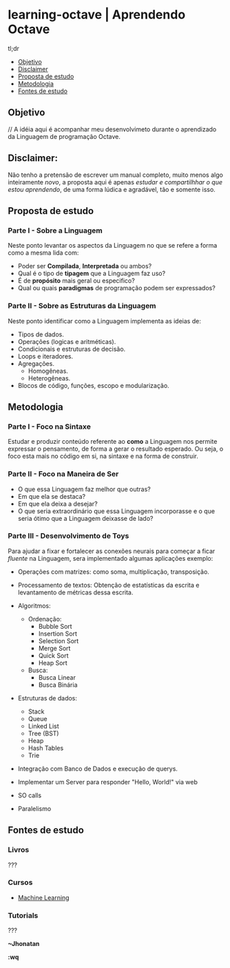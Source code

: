 # learning-octave | Aprendendo Octave

tl;dr
- [Objetivo](#objetivo)
- [Disclaimer](#disclaimer)
- [Proposta de estudo](#proposta-de-estudo)
- [Metodologia](#metodologia)
- [Fontes de estudo](#fontes-de-estudo)

## Objetivo
// A idéia aqui é acompanhar meu desenvolvimeto durante o aprendizado da
Linguagem de programação Octave.


## Disclaimer:
Não tenho a pretensão de escrever um manual completo, muito menos algo
inteiramente *novo*, a proposta aqui é apenas *estudar e compartilhhar o que
estou aprendendo*, de uma forma lúdica e agradável, tão e somente isso.


## Proposta de estudo
### Parte I - Sobre a Linguagem

Neste ponto levantar os aspectos da Linguagem no que se refere a forma como a
mesma lida com:
- Poder ser **Compilada**, **Interpretada** ou ambos?
- Qual é o tipo de **tipagem** que a Linguagem faz uso?
- É de **propósito** mais geral ou especifico?
- Qual ou quais **paradigmas** de programação podem ser expressados?

### Parte II - Sobre as Estruturas da Linguagem

Neste ponto identificar como a Linguagem implementa as ideias de:
- Tipos de dados.
- Operações (logicas e aritméticas).
- Condicionais e estruturas de decisão.
- Loops e iteradores.
- Agregações.
  - Homogêneas.
  - Heterogêneas.
- Blocos de código, funções, escopo e modularização.


## Metodologia
### Parte I - Foco na Sintaxe
Estudar e produzir conteúdo referente ao **como** a Linguagem nos permite 
expressar o pensamento, de forma a gerar o resultado esperado. Ou seja, o foco
esta mais no código em si, na sintaxe e na forma de construir.

### Parte II - Foco na Maneira de Ser
- O que essa Linguagem faz melhor que outras? 
- Em que ela se destaca? 
- Em que ela deixa a desejar? 
- O que seria extraordinário que essa Linguagem incorporasse e o que seria ótimo que a Linguagem deixasse de lado?

### Parte III - Desenvolvimento de Toys
Para ajudar a fixar e fortalecer as conexões neurais para começar a ficar
_fluente_ na Linguagem, sera implementado algumas aplicações exemplo:
- Operações com matrizes: como soma, multiplicação, transposição.
- Processamento de textos: Obtenção de estatísticas da escrita e levantamento
  de métricas dessa escrita.
- Algoritmos:
  - Ordenação:
    - Bubble Sort
    - Insertion Sort
    - Selection Sort
    - Merge Sort
    - Quick Sort
    - Heap Sort
  - Busca:
    - Busca Linear
    - Busca Binária
- Estruturas de dados:
  - Stack
  - Queue
  - Linked List
  - Tree (BST)
  - Heap
  - Hash Tables
  - Trie

- Integração com Banco de Dados e execução de querys.
- Implementar um Server para responder "Hello, World!" via web
- SO calls
- Paralelismo


## Fontes de estudo
### Livros
???

### Cursos
  - [Machine Learning](https://www.coursera.org/learn/machine-learning/)

### Tutorials
???


**~Jhonatan**

**:wq**
